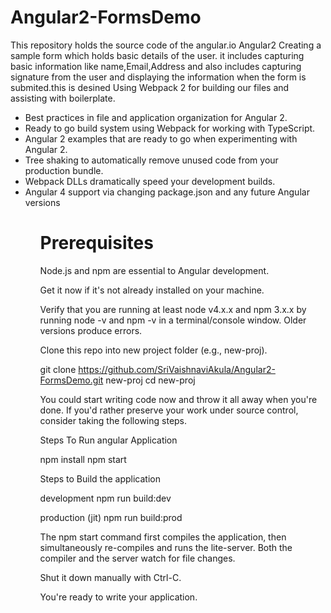 # Angular2-FormsDemo

This repository holds the source code of the angular.io Angular2 Creating a sample form which holds basic details of the user. it includes capturing basic information like name,Email,Address and also includes capturing signature from the user and displaying the information when the form is submited.this is desined Using Webpack 2 for building our files and assisting with boilerplate.
<ul>
<li>Best practices in file and application organization for Angular 2.</li>
<li>Ready to go build system using Webpack for working with TypeScript.</li>
<li>Angular 2 examples that are ready to go when experimenting with Angular 2.</li>
<li>Tree shaking to automatically remove unused code from your production bundle.</li>
<li>Webpack DLLs dramatically speed your development builds.</li>
<li>Angular 4 support via changing package.json and any future Angular versions</li>
<ul>

# Prerequisites

Node.js and npm are essential to Angular development.

Get it now if it's not already installed on your machine.

Verify that you are running at least node v4.x.x and npm 3.x.x by running node -v and npm -v in a terminal/console window. Older versions produce errors.

Clone this repo into new project folder (e.g., new-proj).

git clone https://github.com/SriVaishnaviAkula/Angular2-FormsDemo.git new-proj cd new-proj

You could start writing code now and throw it all away when you're done. If you'd rather preserve your work under source control, consider taking the following steps.

Steps To Run angular Application

npm install 
npm start

Steps to Build the application

development
npm run build:dev

production (jit)
npm run build:prod

The npm start command first compiles the application, then simultaneously re-compiles and runs the lite-server. Both the compiler and the server watch for file changes.

Shut it down manually with Ctrl-C.

You're ready to write your application.

